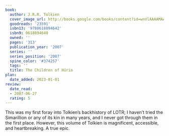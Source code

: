 ```yaml
---
book:
  author: J.R.R. Tolkien
  cover_image_url: http://books.google.com/books/content?id=wnVlAAAAMAAJ&printsec=frontcover&img=1&zoom=1&source=gbs_api
  goodreads: '23591'
  isbn13: '9780618894642'
  isbn9: 0618894640
  owned: ''
  pages: '313'
  publication_year: '2007'
  series: ''
  series_position: '2007'
  spine_color: '#374257'
  tags: ''
  title: The Children of Húrin
plan:
  date_added: 2023-01-01
review:
  date_read:
  - 2007-06-27
  rating: 5
---
```


This was my first foray into Tolkien’s backhistory of LOTR; I haven’t tried the Simarillion or any of its kin in many years, and I never got through them in the first place. However, this volume of Tolkien is magnificent, accessible, and heartbreaking. A true epic.
